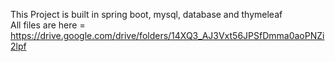 This Project is built in spring boot, mysql, database and thymeleaf <br>
All files are here = https://drive.google.com/drive/folders/14XQ3_AJ3Vxt56JPSfDmma0aoPNZi2lpf
